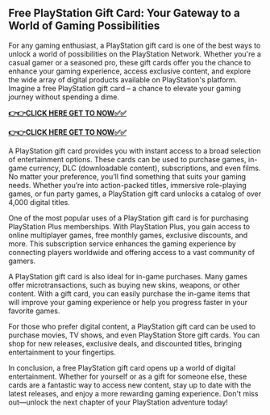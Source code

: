 ## Free PlayStation Gift Card: Your Gateway to a World of Gaming Possibilities

For any gaming enthusiast, a PlayStation gift card is one of the best ways to unlock a world of possibilities on the PlayStation Network. Whether you're a casual gamer or a seasoned pro, these gift cards offer you the chance to enhance your gaming experience, access exclusive content, and explore the wide array of digital products available on PlayStation's platform. Imagine a free PlayStation gift card – a chance to elevate your gaming journey without spending a dime.

[**👉👉CLICK HERE GET TO NOW✅✅**](https://free24.raj-solution.com/free-psn-gift-card/)

[**👉👉CLICK HERE GET TO NOW✅✅**](https://free24.raj-solution.com/free-psn-gift-card/)

A PlayStation gift card provides you with instant access to a broad selection of entertainment options. These cards can be used to purchase games, in-game currency, DLC (downloadable content), subscriptions, and even films. No matter your preference, you’ll find something that suits your gaming needs. Whether you’re into action-packed titles, immersive role-playing games, or fun party games, a PlayStation gift card unlocks a catalog of over 4,000 digital titles.

One of the most popular uses of a PlayStation gift card is for purchasing PlayStation Plus memberships. With PlayStation Plus, you gain access to online multiplayer games, free monthly games, exclusive discounts, and more. This subscription service enhances the gaming experience by connecting players worldwide and offering access to a vast community of gamers.

A PlayStation gift card is also ideal for in-game purchases. Many games offer microtransactions, such as buying new skins, weapons, or other content. With a gift card, you can easily purchase the in-game items that will improve your gaming experience or help you progress faster in your favorite games.

For those who prefer digital content, a PlayStation gift card can be used to purchase movies, TV shows, and even PlayStation Store gift cards. You can shop for new releases, exclusive deals, and discounted titles, bringing entertainment to your fingertips.

In conclusion, a free PlayStation gift card opens up a world of digital entertainment. Whether for yourself or as a gift for someone else, these cards are a fantastic way to access new content, stay up to date with the latest releases, and enjoy a more rewarding gaming experience. Don't miss out—unlock the next chapter of your PlayStation adventure today!



